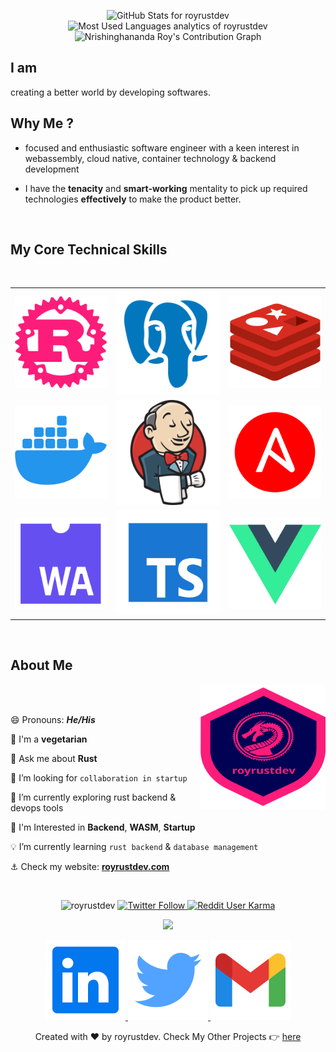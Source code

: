 <p align="center">
<img src="https://github-readme-stats.vercel.app/api?username=royrustdev&show_icons=true&include_all_commits=true&count_private=true&theme=vue-dark&layout=compact&hide_border=true" alt="GitHub Stats for royrustdev" width="700"/>
<img src="https://github-readme-stats.vercel.app/api/top-langs?username=royrustdev&show_icons=true&locale=en&layout=compact&theme=vue-dark&custom_title=My%20Local%20Repositories'%20Stats&langs_count=10&hide_border=true&hide=html,css,lua" alt="Most Used Languages analytics of royrustdev" width="700"/>
<img src="https://activity-graph.herokuapp.com/graph?username=royrustdev&bg_color=273849&color=41b883&line=41b883&point=41b883&area_color=41b883&area=true&hide_border=true" alt="Nrishinghananda Roy's Contribution Graph" width="700"/>
</p>

## I am

creating a better world by developing softwares.

## Why Me ?

- focused and enthusiastic software engineer with a keen interest in webassembly, cloud native, container technology & backend development

- I have the **tenacity** and **smart-working** mentality to pick up required technologies **effectively** to make the product better.

<br />

## My Core Technical Skills

<br />

<table align="center">
<tr>
<td><img src="./assets/icons/rust.svg" alt="Rust"/></td>
<td><img src="./assets/icons/postgresql.svg" alt="PostgreSQL" /></td>
<td><img src="./assets/icons/redis.svg" alt="redis" /></td>
</tr>
<tr>
<td><img src="./assets/icons/docker.svg" alt="docker" /></td>
<td><img src="./assets/icons/jenkins.svg" alt="jenkins" /></td>
<td><img src="./assets/icons/ansible.svg" alt="ansible" /></td>
</tr>
<tr>
<td><img src="./assets/icons/wasm.svg" alt="wasm" /></td>
<td><img src="./assets/icons/ts.svg" alt="typescript" /></td>
<td><img src="./assets/icons/vuejs.svg" alt="vuejs" /></td>
</tr>
</table>

<br />

## About Me

<img align="right" width="200" height="200" src="./assets/img/royrustdev.svg" alt="royrustdev logo" />

<br />

<br />

😄 Pronouns: **_He/His_**

🥦 I'm a **vegetarian**

💬 Ask me about **Rust**

🚀 I’m looking for `collaboration in startup`

🦀 I’m currently exploring rust backend & devops tools

🧭 I'm Interested in **Backend**, **WASM**, **Startup**

💡 I’m currently learning `rust backend` & `database management`

⚓ Check my website: **[royrustdev.com](https://royrustdev.com)**

<br />
<!-- Profile Views -->
<p align="center">
<img src="https://komarev.com/ghpvc/?username=royrustdev&label=Github%20Views&color=blueviolet&style=flat-square" alt="royrustdev" />
<a href="https://twitter.com/royrustdev" target="_blank">
<img alt="Twitter Follow" src="https://img.shields.io/twitter/follow/royrustdev?color=blue&logo=Twitter&style=flat-square">
</a>
<a href="https://www.reddit.com/user/royrustdev/" target="_blank">
<img alt="Reddit User Karma" src="https://img.shields.io/reddit/user-karma/combined/royrustdev?logo=Reddit&style=flat-square">
</a>
</p>

<p align="center">
<img src="https://readme-typing-svg.herokuapp.com/?font=Architects+Daughter&size=22&center=true&vCenter=true&color=33ED98&lines=Thanks+For+Visiting+My+Profile+🙏;Have+A+Great+Day+!!!" />
</p>

<!-- Contact Section -->
<p align="center">
<a href="https://www.linkedin.com/in/royrustdev" target="_blank">
<img src="./assets/icons/linkedin.svg" alt="my linkedin account" />
</a>
<a href="https://twitter.com/royrustdev" target="_blank">
<img src="./assets/icons/twitter.svg" alt="my twitter account" />
</a>
<a href="mailto:royrustdev@gmail.com"><img src="./assets/icons/gmail.svg" alt="royrustdev@gmail.com" /></a>
</p>

<p align="center">Created with ❤️ by royrustdev. Check My Other Projects 👉 <a href="https://github.com/royrustdev?tab=repositories">here</a></p>
